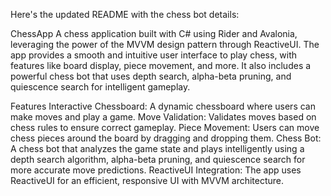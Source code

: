 
Here's the updated README with the chess bot details:

ChessApp
A chess application built with C# using Rider and Avalonia, leveraging the power of the MVVM design pattern through ReactiveUI. 
The app provides a smooth and intuitive user interface to play chess, with features like board display, piece movement, and more. 
It also includes a powerful chess bot that uses depth search, alpha-beta pruning, and quiescence search for intelligent gameplay.

Features
Interactive Chessboard: A dynamic chessboard where users can make moves and play a game.
Move Validation: Validates moves based on chess rules to ensure correct gameplay.
Piece Movement: Users can move chess pieces around the board by dragging and dropping them.
Chess Bot: A chess bot that analyzes the game state and plays intelligently using a depth search algorithm, alpha-beta pruning, and quiescence search for more accurate move predictions.
ReactiveUI Integration: The app uses ReactiveUI for an efficient, responsive UI with MVVM architecture.
